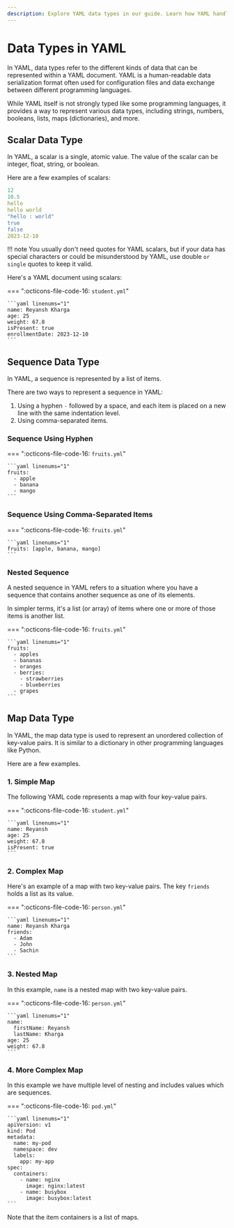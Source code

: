 ```yaml
---
description: Explore YAML data types in our guide. Learn how YAML handles different data structures, making it a versatile choice for configuration and data serialization.
---
```


# Data Types in YAML

In YAML, data types refer to the different kinds of data that can be represented within a YAML document. YAML is a human-readable data serialization format often used for configuration files and data exchange between different programming languages. 

While YAML itself is not strongly typed like some programming languages, it provides a way to represent various data types, including strings, numbers, booleans, lists, maps (dictionaries), and more.


## Scalar Data Type

In YAML, a scalar is a single, atomic value. The value of the scalar can be integer, float, string, or boolean.

Here are a few examples of scalars:

```yaml
12
10.5
hello
hello world
"hello : world"
true
false
2023-12-10
```

!!! note
    You usually don't need quotes for YAML scalars, but if your data has special characters or could be misunderstood by YAML, use double ` or single ` quotes to keep it valid.

Here's a YAML document using scalars:

=== ":octicons-file-code-16: `student.yml`"

    ```yaml linenums="1"
    name: Reyansh Kharga
    age: 25
    weight: 67.8
    isPresent: true
    enrollmentDate: 2023-12-10
    ```


## Sequence Data Type

In YAML, a sequence is represented by a list of items.

There are two ways to represent a sequence in YAML:

1. Using a hyphen `-` followed by a space, and each item is placed on a new line with the same indentation level.
2. Using comma-separated items.

### Sequence Using Hyphen

=== ":octicons-file-code-16: `fruits.yml`"

    ```yaml linenums="1"
    fruits:
      - apple
      - banana
      - mango
    ```

### Sequence Using Comma-Separated Items

=== ":octicons-file-code-16: `fruits.yml`"

    ```yaml linenums="1"
    fruits: [apple, banana, mango]
    ```

### Nested Sequence

A nested sequence in YAML refers to a situation where you have a sequence that contains another sequence as one of its elements. 

In simpler terms, it's a list (or array) of items where one or more of those items is another list.

=== ":octicons-file-code-16: `fruits.yml`"

    ```yaml linenums="1"
    fruits:
      - apples
      - bananas
      - oranges
      - berries:
        - strawberries
        - blueberries
      - grapes
    ```


## Map Data Type

In YAML, the map data type is used to represent an unordered collection of key-value pairs. It is similar to a dictionary in other programming languages like Python.

Here are a few examples.

### 1. Simple Map

The following YAML code represents a map with four key-value pairs.

=== ":octicons-file-code-16: `student.yml`"

    ```yaml linenums="1"
    name: Reyansh
    age: 25
    weight: 67.8
    isPresent: true
    ```

### 2. Complex Map

Here's an example of a map with two key-value pairs. The key `friends` holds a list as its value.

=== ":octicons-file-code-16: `person.yml`"

    ```yaml linenums="1"
    name: Reyansh Kharga
    friends:
      - Adam
      - John
      - Sachin
    ```

### 3. Nested Map

In this example, `name` is a nested map with two key-value pairs.

=== ":octicons-file-code-16: `person.yml`"

    ```yaml linenums="1"
    name:
      firstName: Reyansh
      lastName: Kharga
    age: 25
    weight: 67.8
    ```

### 4. More Complex Map

In this example we have multiple level of nesting and includes values which are sequences.

=== ":octicons-file-code-16: `pod.yml`"

    ```yaml linenums="1"
    apiVersion: v1
    kind: Pod
    metadata:
      name: my-pod
      namespace: dev
      labels:
        app: my-app
    spec:
      containers:
        - name: nginx
          image: nginx:latest
        - name: busybox
          image: busybox:latest
    ```

Note that the item containers is a list of maps.
